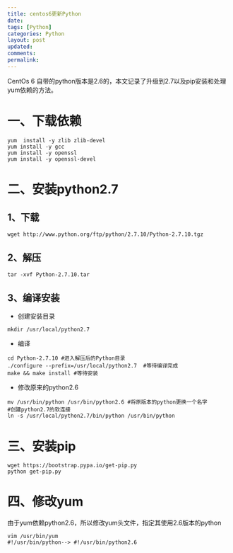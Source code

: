 ```yaml
---
title: centos6更新Python
date: 
tags: [Python]
categories: Python
layout: post
updated: 
comments: 
permalink: 
---
```


CentOs 6 自带的python版本是2.6的，本文记录了升级到2.7以及pip安装和处理yum依赖的方法。

<!--more-->

# 一、下载依赖
```
yum  install -y zlib zlib-devel
yum install -y gcc
yum install -y openssl
yum install -y openssl-devel
```

# 二、安装python2.7

## 1、下载

```
wget http://www.python.org/ftp/python/2.7.10/Python-2.7.10.tgz
```

## 2、解压

```aidl
tar -xvf Python-2.7.10.tar
```

## 3、编译安装

- 创建安装目录

```
mkdir /usr/local/python2.7
```

- 编译

```
cd Python-2.7.10 #进入解压后的Python目录
./configure --prefix=/usr/local/python2.7  #等待编译完成
make && make install #等待安装
```

- 修改原来的python2.6

```
mv /usr/bin/python /usr/bin/python2.6 #将原版本的python更换一个名字
#创建python2.7的软连接
ln -s /usr/local/python2.7/bin/python /usr/bin/python
```

# 三、安装pip

```
wget https://bootstrap.pypa.io/get-pip.py
python get-pip.py
```

# 四、修改yum

由于yum依赖python2.6，所以修改yum头文件，指定其使用2.6版本的python

```
vim /usr/bin/yum
#!/usr/bin/python--> #!/usr/bin/python2.6
```